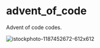 # advent_of_code
Advent of code codes.


![istockphoto-1187452672-612x612](https://user-images.githubusercontent.com/57986414/144224389-a74d7abd-a46b-4ccd-ba55-2c51c8d3d6b0.jpeg)
